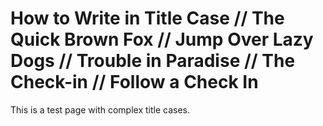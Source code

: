 # How to Write in Title Case // The Quick Brown Fox // Jump Over Lazy Dogs // Trouble in Paradise // The Check-in // Follow a Check In


This is a test page with complex title cases.